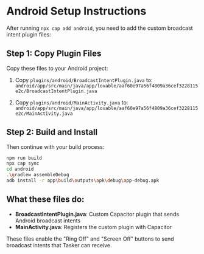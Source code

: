 # Android Setup Instructions

After running `npx cap add android`, you need to add the custom broadcast intent plugin files:

## Step 1: Copy Plugin Files
Copy these files to your Android project:

1. Copy `plugins/android/BroadcastIntentPlugin.java` to:
   `android/app/src/main/java/app/lovable/aaf60e97a56f4809a36cef3228115e2c/BroadcastIntentPlugin.java`

2. Copy `plugins/android/MainActivity.java` to:
   `android/app/src/main/java/app/lovable/aaf60e97a56f4809a36cef3228115e2c/MainActivity.java`

## Step 2: Build and Install
Then continue with your build process:
```bash
npm run build
npx cap sync
cd android
.\gradlew assembleDebug
adb install -r app\build\outputs\apk\debug\app-debug.apk
```

## What these files do:
- **BroadcastIntentPlugin.java**: Custom Capacitor plugin that sends Android broadcast intents
- **MainActivity.java**: Registers the custom plugin with Capacitor

These files enable the "Ring Off" and "Screen Off" buttons to send broadcast intents that Tasker can receive.